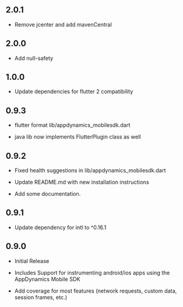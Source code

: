 ## 2.0.1

* Remove jcenter and add mavenCentral

## 2.0.0

* Add null-safety

## 1.0.0

* Update dependencies for flutter 2 compatibility


## 0.9.3

* flutter format lib/appdynamics_mobilesdk.dart

* java lib now implements FlutterPlugin class as well

## 0.9.2

* Fixed health suggestions in lib/appdynamics_mobilesdk.dart

* Update README.md with new installation instructions

* Add some documentation.

## 0.9.1

* Update dependency for intl to ^0.16.1

## 0.9.0

* Initial Release

* Includes Support for instrumenting android/ios apps using the AppDynamics Mobile SDK

* Add coverage for most features (network requests, custom data, session frames, etc.)
